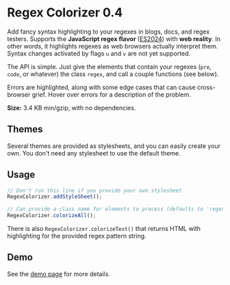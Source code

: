 ﻿# Regex Colorizer 0.4

Add fancy syntax highlighting to your regexes in blogs, docs, and regex testers. Supports the **JavaScript regex flavor** ([ES2024](https://github.com/slevithan/awesome-regex#javascript-regex-evolution)) with **web reality**. In other words, it highlights regexes as web browsers actually interpret them. Syntax changes activated by flags `u` and `v` are not yet supported.

The API is simple. Just give the elements that contain your regexes (`pre`, `code`, or whatever) the class `regex`, and call a couple functions (see below).

Errors are highlighted, along with some edge cases that can cause cross-browser grief. Hover over errors for a description of the problem.

**Size:** 3.4 KB min/gzip, with no dependencies.

## Themes

Several themes are provided as stylesheets, and you can easily create your own. You don't need any stylesheet to use the default theme.

## Usage

```js
// Don't run this line if you provide your own stylesheet
RegexColorizer.addStyleSheet();

// Can provide a class name for elements to process (defaults to 'regex')
RegexColorizer.colorizeAll();
```

There is also `RegexColorizer.colorizeText()` that returns HTML with highlighting for the provided regex pattern string.

## Demo

See the [demo page](https://slevithan.github.io/regex-colorizer/demo/) for more details.
